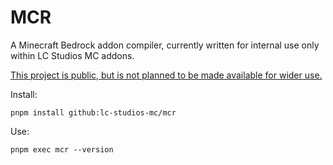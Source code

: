 # MCR

A Minecraft Bedrock addon compiler, currently written for internal use only within LC Studios MC addons.

<ins>This project is public, but is not planned to be made available for wider use.</ins>

Install:

```
pnpm install github:lc-studios-mc/mcr
```

Use:

```
pnpm exec mcr --version
```
